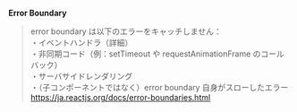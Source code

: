**Error Boundary**
> error boundary は以下のエラーをキャッチしません：<br/>
・イベントハンドラ（詳細）<br/>
・非同期コード（例：setTimeout や requestAnimationFrame のコールバック）<br/>
・サーバサイドレンダリング<br/>
・（子コンポーネントではなく）error boundary 自身がスローしたエラー<br/>
https://ja.reactjs.org/docs/error-boundaries.html
